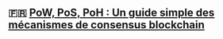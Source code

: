 ## 🇫🇷 [PoW, PoS, PoH : Un guide simple des mécanismes de consensus blockchain](https://medium.com/@franck.maussand/pow-pos-poh-guide-simple-mecanismes-consensus-blockchain-ee88b76a1001)